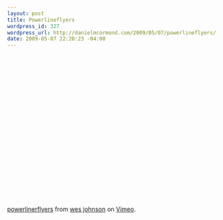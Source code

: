```yaml
--- 
layout: post
title: Powerlineflyers
wordpress_id: 327
wordpress_url: http://danielmcormond.com/2009/05/07/powerlineflyers/
date: 2009-05-07 22:20:23 -04:00
---
```

<object width="601" height="338"><param name="allowfullscreen" value="true" /><param name="allowscriptaccess" value="always" /><param name="movie" value="http://vimeo.com/moogaloop.swf?clip_id=3013257&amp;server=vimeo.com&amp;show_title=0&amp;show_byline=0&amp;show_portrait=0&amp;color=ffffff&amp;fullscreen=1" /><embed src="http://vimeo.com/moogaloop.swf?clip_id=3013257&amp;server=vimeo.com&amp;show_title=0&amp;show_byline=0&amp;show_portrait=0&amp;color=ffffff&amp;fullscreen=1" type="application/x-shockwave-flash" allowfullscreen="true" allowscriptaccess="always" width="601" height="338"></embed></object><p><a href="http://vimeo.com/3013257">powerlinerflyers</a> from <a href="http://vimeo.com/wesjohnson">wes johnson</a> on <a href="http://vimeo.com">Vimeo</a>.</p>
